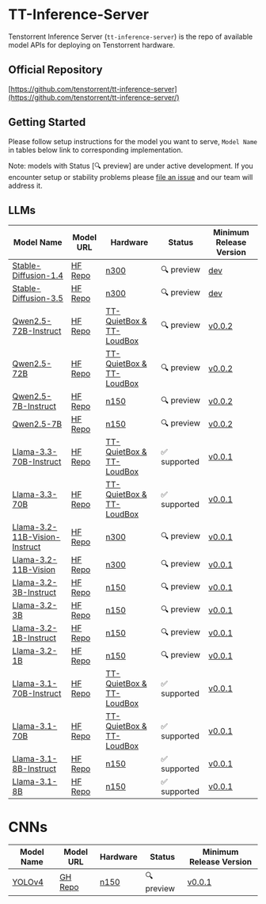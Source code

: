 # TT-Inference-Server

Tenstorrent Inference Server (`tt-inference-server`) is the repo of available model APIs for deploying on Tenstorrent hardware.

## Official Repository

[https://github.com/tenstorrent/tt-inference-server](https://github.com/tenstorrent/tt-inference-server/)


## Getting Started
Please follow setup instructions for the model you want to serve, `Model Name` in tables below link to corresponding implementation.

Note: models with Status [🔍 preview] are under active development. If you encounter setup or stability problems please [file an issue](https://github.com/tenstorrent/tt-inference-server/issues/new?template=Blank+issue) and our team will address it.

## LLMs

| Model Name                    | Model URL                                                             | Hardware                                                                 | Status      | Minimum Release Version                                                          |
| ----------------------------- | --------------------------------------------------------------------- | ------------------------------------------------------------------------ | ----------- | -------------------------------------------------------------------------------- |
| [Stable-Diffusion-1.4](tt-metal-stable-diffusion-1.4/README.md)          | [HF Repo](https://huggingface.co/CompVis/stable-diffusion-v1-4)           | [n300](https://tenstorrent.com/hardware/wormhole) | 🔍 preview  | [dev](https://github.com/tenstorrent/tt-inference-server/tree/dev) |
| [Stable-Diffusion-3.5](tt-metal-stable-diffusion-3.5/README.md)          | [HF Repo](https://huggingface.co/stabilityai/stable-diffusion-3.5-medium)            | [n300](https://tenstorrent.com/hardware/wormhole) | 🔍 preview  | [dev](https://github.com/tenstorrent/tt-studio/tree/dev) |
| [Qwen2.5-72B-Instruct](vllm-tt-metal-llama3/README.md)          | [HF Repo](https://huggingface.co/Qwen/Qwen2.5-72B-Instruct)           | [TT-QuietBox & TT-LoudBox](https://tenstorrent.com/hardware/tt-quietbox) | 🔍 preview  | [v0.0.2](https://github.com/tenstorrent/tt-inference-server/releases/tag/v0.0.2) |
| [Qwen2.5-72B](vllm-tt-metal-llama3/README.md)                   | [HF Repo](https://huggingface.co/Qwen/Qwen2.5-72B)                    | [TT-QuietBox & TT-LoudBox](https://tenstorrent.com/hardware/tt-quietbox) | 🔍 preview  | [v0.0.2](https://github.com/tenstorrent/tt-inference-server/releases/tag/v0.0.2) |
| [Qwen2.5-7B-Instruct](vllm-tt-metal-llama3/README.md)           | [HF Repo](https://huggingface.co/Qwen/Qwen2.5-7B-Instruct)            | [n150](https://tenstorrent.com/hardware/wormhole)                        | 🔍 preview  | [v0.0.2](https://github.com/tenstorrent/tt-inference-server/releases/tag/v0.0.2) |
| [Qwen2.5-7B](vllm-tt-metal-llama3/README.md)                    | [HF Repo](https://huggingface.co/Qwen/Qwen2.5-7B)                     | [n150](https://tenstorrent.com/hardware/wormhole)                        | 🔍 preview  | [v0.0.2](https://github.com/tenstorrent/tt-inference-server/releases/tag/v0.0.2) |
| [Llama-3.3-70B-Instruct](vllm-tt-metal-llama3/README.md)        | [HF Repo](https://huggingface.co/meta-llama/Llama-3.3-70B-Instruct)        | [TT-QuietBox & TT-LoudBox](https://tenstorrent.com/hardware/tt-quietbox) | ✅ supported | [v0.0.1](https://github.com/tenstorrent/tt-inference-server/releases/tag/v0.0.1) |
| [Llama-3.3-70B](vllm-tt-metal-llama3/README.md)                 | [HF Repo](https://huggingface.co/meta-llama/Llama-3.3-70B)                 | [TT-QuietBox & TT-LoudBox](https://tenstorrent.com/hardware/tt-quietbox) | ✅ supported | [v0.0.1](https://github.com/tenstorrent/tt-inference-server/releases/tag/v0.0.1) |
| [Llama-3.2-11B-Vision-Instruct](vllm-tt-metal-llama3/README.md) | [HF Repo](https://huggingface.co/meta-llama/Llama-3.2-11B-Vision-Instruct) | [n300](https://tenstorrent.com/hardware/wormhole)                        | 🔍 preview  | [v0.0.1](https://github.com/tenstorrent/tt-inference-server/releases/tag/v0.0.1) |
| [Llama-3.2-11B-Vision](vllm-tt-metal-llama3/README.md)          | [HF Repo](https://huggingface.co/meta-llama/Llama-3.2-11B-Vision)          | [n300](https://tenstorrent.com/hardware/wormhole)                        | 🔍 preview  | [v0.0.1](https://github.com/tenstorrent/tt-inference-server/releases/tag/v0.0.1) |
| [Llama-3.2-3B-Instruct](vllm-tt-metal-llama3/README.md)         | [HF Repo](https://huggingface.co/meta-llama/Llama-3.2-3B-Instruct)         | [n150](https://tenstorrent.com/hardware/wormhole)                        | 🔍 preview  | [v0.0.1](https://github.com/tenstorrent/tt-inference-server/releases/tag/v0.0.1) |
| [Llama-3.2-3B](vllm-tt-metal-llama3/README.md)                  | [HF Repo](https://huggingface.co/meta-llama/Llama-3.2-3B)                  | [n150](https://tenstorrent.com/hardware/wormhole)                        | 🔍 preview  | [v0.0.1](https://github.com/tenstorrent/tt-inference-server/releases/tag/v0.0.1) |
| [Llama-3.2-1B-Instruct](vllm-tt-metal-llama3/README.md)         | [HF Repo](https://huggingface.co/meta-llama/Llama-3.2-1B-Instruct)         | [n150](https://tenstorrent.com/hardware/wormhole)                        | 🔍 preview  | [v0.0.1](https://github.com/tenstorrent/tt-inference-server/releases/tag/v0.0.1) |
| [Llama-3.2-1B](vllm-tt-metal-llama3/README.md)                  | [HF Repo](https://huggingface.co/meta-llama/Llama-3.2-1B)                  | [n150](https://tenstorrent.com/hardware/wormhole)                        | 🔍 preview  | [v0.0.1](https://github.com/tenstorrent/tt-inference-server/releases/tag/v0.0.1) |
| [Llama-3.1-70B-Instruct](vllm-tt-metal-llama3/README.md)        | [HF Repo](https://huggingface.co/meta-llama/Llama-3.1-70B-Instruct)        | [TT-QuietBox & TT-LoudBox](https://tenstorrent.com/hardware/tt-quietbox) | ✅ supported | [v0.0.1](https://github.com/tenstorrent/tt-inference-server/releases/tag/v0.0.1) |
| [Llama-3.1-70B](vllm-tt-metal-llama3/README.md)                 | [HF Repo](https://huggingface.co/meta-llama/Llama-3.1-70B)                 | [TT-QuietBox & TT-LoudBox](https://tenstorrent.com/hardware/tt-quietbox) | ✅ supported | [v0.0.1](https://github.com/tenstorrent/tt-inference-server/releases/tag/v0.0.1) |
| [Llama-3.1-8B-Instruct](vllm-tt-metal-llama3/README.md)         | [HF Repo](https://huggingface.co/meta-llama/Llama-3.1-8B-Instruct)         | [n150](https://tenstorrent.com/hardware/wormhole)                        | ✅ supported | [v0.0.1](https://github.com/tenstorrent/tt-inference-server/releases/tag/v0.0.1) |
| [Llama-3.1-8B](vllm-tt-metal-llama3/README.md)                  | [HF Repo](https://huggingface.co/meta-llama/Llama-3.1-8B)                  | [n150](https://tenstorrent.com/hardware/wormhole)                        | ✅ supported | [v0.0.1](https://github.com/tenstorrent/tt-inference-server/releases/tag/v0.0.1) |

# CNNs

| Model Name                    | Model URL                                                             | Hardware                                                                 | Status      | Minimum Release Version                                                          |
| ----------------------------- | --------------------------------------------------------------------- | ------------------------------------------------------------------------ | ----------- | -------------------------------------------------------------------------------- |
| [YOLOv4](tt-metal-yolov4/README.md)                        | [GH Repo](https://github.com/AlexeyAB/darknet)                    | [n150](https://tenstorrent.com/hardware/wormhole)                        | 🔍 preview  | [v0.0.1](https://github.com/tenstorrent/tt-inference-server/releases/tag/v0.0.1) |

